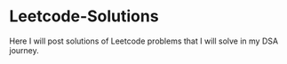 # Leetcode-Solutions
 Here I will post solutions of Leetcode problems that I will solve in my DSA journey. 
